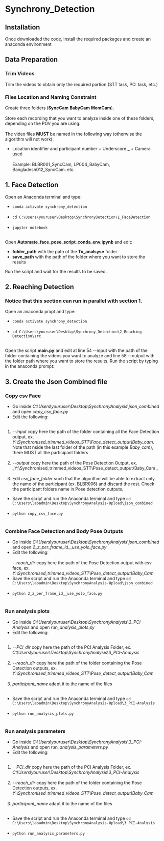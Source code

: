 # Synchrony_Detection

## Installation
Once downloaded the code, install the required packages and create an anaconda environment

## Data Preparation 
### Trim Videos
Trim the videos to obtain only the required portion (STT task, PCI task, etc.)

### Files Location and Naming Constraint
Create three folders (**SyncCam** **BabyCam** **MomCam**). <br><br>
Store each recording that you want to analyze inside one of these folders, depending on the POV you are using. <br><br>
The video files **MUST** be named in the following way (otherwise the algorithm will not work):
- Location identifier and participant number + Underscore **_** + Camera used
<br><br> Example: BLBR001_SyncCam, LP004_BabyCam, Bangladesh012_SyncCam. etc.

## 1. Face Detection 
Open an Anaconda terminal and type:
- `conda activate synchrony_detection` <br><br>
- `cd C:\Users\youruser\Desktop\SynchronyDetection\1_FaceDetection` <br><br>
- `jupyter notebook` <br><br>

Open **Automate_face_pose_script_conda_env.ipynb** and edit: 
- **folder_path** with the path of the **To_analsyse** folder
- **save_path** with the path of the folder where you want to store the results

Run the script and wait for the results to be saved.

## 2. Reaching Detection
### Notice that this section can run in parallel with section 1.
Open an anaconda propt and type:
- `conda activate synchrony_detection` <br><br>
- `cd C:\Users\youruser\Desktop\Synchrony_Detection\2_Reaching-Detection\src` <br><br>

Open the script **main.py** and edit at line 54 --input with the path of the folder containing the videos you want to analyze and line 58 --output with the folder path where you want to store the results.
Run the script by typing in the anaconda prompt:

## 3. Create the Json Combined file
### Copy csv Face
- Go inside _C:\Users\youruser\Desktop\SynchronyAnalysis\json_combined_ and open _copy_csv_face.py_
- Edit the following:<br><br>
1. _--input_ copy here the path of the folder containing all the Face Detection output, ex. _Y:\Synchronised_trimmed_videos_STT\Face_detect_output\Baby_cam_. <br>
Note that nside the last folder of the path (in this example _Baby_cam_), there MUST all the participant folders <br><br>
2. _--output_ copy here the path of the Pose Detection Output, ex. _Y:\Synchronised_trimmed_videos_STT\Pose_detect_output\Baby_Cam _ <br><br>
3. Edit _csv_face_folder_ such that the algorithm will be able to extract only the name of the participant (ex. BLBR006) and discard the rest. Check the participant folders name in Pose detection outputs.
- Save the script and run the Anaconda terminal and type `cd C:\Users\labadmin\Desktop\SynchronyAnalysis-Upload\json_combined` <br><br>
- `python copy_csv_face.py` <br><br>

### Combine Face Detection and Body Pose Outputs 
- Go inside _C:\Users\youruser\Desktop\SynchronyAnalysis\json_combined_ and open _2_z_per_frame_id__use_yolo_face.py_
- Edit the following:<br><br>
_--reach_dir_ copy here the path of the Pose Detection output with csv face, ex. _Y:\Synchronised_trimmed_videos_STT\Pose_detect_output\Baby_Cam_
- Save the script and run the Anaconda terminal and type `cd C:\Users\labadmin\Desktop\SynchronyAnalysis-Upload\json_combined` <br><br>
- `python 2_z_per_frame_id__use_yolo_face.py` <br><br>

### Run analysis plots
- Go inside _C:\Users\youruser\Desktop\SynchronyAnalysis\3_PCI-Analysis_ and open _run_analysis_plots.py_
- Edit the following:<br><br>
1. _--PCI_dir_ copy here the path of the PCI Analysis Folder, ex. _C:\Users\youruser\Desktop\SynchronyAnalysis\3_PCI-Analysis_ <br><br>
2. _--reach_dir_ copy here the path of the folder containing the Pose Detection outputs, ex. _Y:\Synchronised_trimmed_videos_STT\Pose_detect_output\Baby_Cam_ <br><br>
3. _participant_name_ adapt it to the name of the files <br><br>
- Save the script and run the Anaconda terminal and type `cd C:\Users\labadmin\Desktop\SynchronyAnalysis-Upload\3_PCI-Analysis` <br><br>
- `python run_analysis_plots.py` <br><br>

### Run analysis parameters
- Go inside _C:\Users\youruser\Desktop\SynchronyAnalysis\3_PCI-Analysis_ and open _run_analysis_parameters.py_
- Edit the following:<br><br>
1. _--PCI_dir_ copy here the path of the PCI Analysis Folder, ex. _C:\Users\youruser\Desktop\SynchronyAnalysis\3_PCI-Analysis_ <br><br>
2. _--reach_dir_ copy here the path of the folder containing the Pose Detection outputs, ex. _Y:\Synchronised_trimmed_videos_STT\Pose_detect_output\Baby_Cam_ <br><br>
3. _participant_name_ adapt it to the name of the files <br><br>
- Save the script and run the Anaconda terminal and type `cd C:\Users\labadmin\Desktop\SynchronyAnalysis-Upload\3_PCI-Analysis` <br><br>
- `python run_analysis_parameters.py` <br><br>






